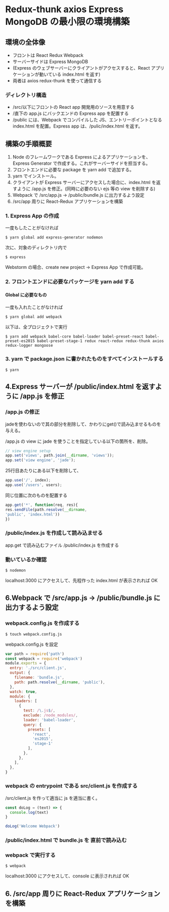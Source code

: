 # Redux-thunk axios Express MongoDB の最小限の環境構築

## 環境の全体像
* フロントは React Redux Webpack
* サーバーサイドは Express MongoDB
* (Express のウェブサーバーにクライアントがアクセスすると、React アプリケーションが動いている index.html を返す)
* 両者は axios redux-thunk を使って通信する

### ディレクトリ構造
* /src/以下にフロントの React app 開発用のソースを用意する
* /直下の app.js にバックエンドの Express app を配置する
* /public には、Webpack でコンパイルした JS、エントリーポイントとなる index.html を配置。Express app は、/pulic/index.html を返す。

## 構築の手順概要

1. Node のフレームワークである Express によるアプリケーションを、 Express Generator で作成する。これがサーバーサイドを担当する。
1. フロントエンドに必要な package を yarn add で追加する。
1. yarn でインストール。
1. クライアントが Express サーバーにアクセスした場合に、index.html を返すように /app.js を修正。(同時に必要のない ejs 等の view を削除する)
1. Webpack で /src/app.js → /public/bundle.js に出力するよう設定 
1. /src/app 周りに React-Redux アプリケーションを構築

### 1. Express App の作成

一度もしたことがなければ

```
$ yarn global add express-generator nodemon
```

次に、対象のディレクトリ内で

```
$ express
```

Webstorm の場合、create new project → Express App で作成可能。

### 2. フロントエンドに必要なパッケージを yarn add する

#### Global に必要なもの
一度も入れたことがなければ

```
$ yarn global add webpack
```

以下は、全プロジェクトで実行

```
$ yarn add webpack babel-core babel-loader babel-preset-react babel-preset-es2015 babel-preset-stage-1 redux react-redux redux-thunk axios redux-logger mongoose 
```

### 3. yarn で package.json に書かれたものをすべてインストールする

```
$ yarn
```

## 4.Express サーバーが /public/index.html を返すように /app.js を修正


### /app.js の修正

jadeを使わないので其の部分を削除して、かわりにget\(\)で読み込ませるものを与える。

/app.js の view に jade を使うことを指定している以下の箇所を、削除。

```js
// view engine setup
app.set('views', path.join(__dirname, 'views'));
app.set('view engine', 'jade');
```

25行目あたりにある以下を削除して、

```js
app.use('/', index);
app.use('/users', users);
```

同じ位置に次のものを配置する

```js
app.get('*', function(req, res){
res.sendFile(path.resolve(__dirname,
'public', 'index.html'))
})
```

### /public/index.js を作成して読み込ませる
app.get で読み込むファイル /public/index.js を作成する

### 動いているか確認
```
$ nodemon
```
 localhost:3000 にアクセスして、先程作った  index.html が表示されれば OK


## 6.Webpack で /src/app.js → /public/bundle.js に出力するよう設定 

### webpack.config.js を作成する

```
$ touch webpack.config.js
```

webpack.config.js を設定

```js
var path = require('path')
const webpack = require('webpack')
module.exports = {
  entry: './src/client.js',
  output: {
    filename: 'bundle.js',
    path: path.resolve(__dirname, 'public'),
  },
  watch: true,
  module: {
    loaders: [
      {
        test: /\.js$/,
        exclude: /node_modules/,
        loader: 'babel-loader',
        query: {
          presets: [
            'react',
            'es2015',
            'stage-1'
          ],
        },
      },
    ],
  },
}
```

### webpack の entrypoint である src/client.js を作成する
/src/client.js を作って適当に js を適当に書く。 

```js
const doLog = (text) => {
  console.log(text)
}

doLog('Welcome Webpack')
```

### /public/index.html で bundle.js を </body> 直前で読み込む

<script src="bundle.js"></script>


### webpack で実行する

```
$ webpack
```

localhost:3000 にアクセスして、console に表示されれば OK

## 6. /src/app 周りに React-Redux アプリケーションを構築


